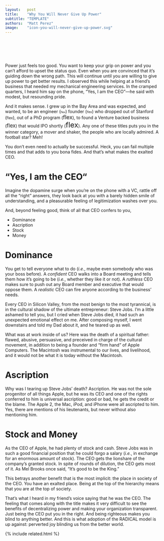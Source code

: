 ```yaml
---
layout:   post
title:    "Why You Will Never Give Up Power"
subtitle: "TEMPLATE"
authors:  "Matt Perez"
image:    "icon-you-will-never-give-up-power.svg"
---
```


<div style="display:none;">
 <p>Power just feels too good. You want to keep your grip on power, even when you are convinced that it&rsquo;s going down the wrong path. &ldquo;Yes, I am the CEO&rdquo; he said with modest, but resounding pride.</p>
</div>

<h1>&nbsp;</h1>
 <p>Power just feels too good. You want to keep your grip on power and you can&rsquo;t afford to upset the status quo. Even when you are convinced that it&rsquo;s guiding down the wrong path. This will continue until you are willing to give up power to get better results. I observed this while helping at a friend&rsquo;s business that needed my mechanical engineering services. In the cramped quarters, I heard him say on the phone, &ldquo;Yes, I am the CEO&rdquo;&mdash;he said with modest, but resounding pride.</p>
 <p>And it makes sense. I grew up in the Bay Area and was expected, and wanted, to be an
 engineer (<span style="font-size:xx-small; ">flex</span>)
 founder (<span style="font-size:x-small; ">flex</span>)
 who dropped out of Stanford (<span style="font-size:smaller; ">flex</span>),
 out of a PhD program (<span style="font-size:large; ">flex</span>),
 to found a Venture backed business (<span style="font-size:larger; ">flex</span>) that
 would IPO shortly (<span style="font-size:x-large; ">flex</span>).
 Any one of these titles puts you in the winner category, a mover and shaker, the people who are locally admired. A football star? Meh!</p>
 <p>You don&rsquo;t even need to actually be successful. Heck, you can fail multiple times and that adds to you bona fides. And that&rsquo;s what makes the exalted CEO.</p>

<h1>&ldquo;Yes, I am the CEO&ldquo;</h1>
 <p>Imagine the dopamine surge when you&rsquo;re on the phone with a VC, rattle off all the &ldquo;right&rdquo; answers, they look back at you with a barely hidden smile of understanding, and a pleasurable feeling of legitimization washes over you.</p>
 <p>And, beyond feeling good, think of all that CEO confers to you,</p>
 <ul>
  <li>Dominance</li>
  <li>Ascription</li>
  <li>Stock</li>
  <li>Money</li>
 </ul>

<h1>Dominance</h1>
 <p>You get to tell everyone what to do (<em>i.e.</em>, maybe even somebody who was your boss before). A <em>confident</em> CEO walks into a Board meeting and tells them how it&rsquo;s going to be (<em>i.e.</em>, whether they like it or not). A <em>ruthless</em> CEO makes sure to push out any Board member and executive that would oppose them. A <em>realistic</em> CEO can fire anyone according to the business&rsquo; needs.</p>
 <p>Every CEO in Silicon Valley, from the most benign to the most tyrannical, is in the cultural shadow of the ultimate entrepreneur: Steve Jobs. I&rsquo;m a little ashamed to tell you, but I cried when Steve Jobs died, it had such an unexpected emotional effect on me. After composing myself, I went downstairs and told my Dad about it, and he teared up as well.</p>
 <p>What was at work inside of us? Here was the death of a spiritual father: flawed, abusive, persuasive, and preceived in charge of the cultural movement, in addition to being a founder and &ldquo;firm hand&rdquo; of Apple Computers. The Macintosh was instrumental to our lives, and livelihood, and it would not be what it is today without the Macintosh.</p>

<h1>Ascription</h1>
 <p>Why was I tearing up Steve Jobs&rsquo; death? Ascription. He was not the sole progenitor of all things Apple, but he was its CEO and one of the rights conferred to him is universal ascription: good or bad, he gets the credit or the blame. The Apple 2, the Mac, iPod, and iPhone were all ascripted to him. Yes, there are mentions of his lieutenants, but never without also mentioning him.</p>

<h1>Stock and Money</h1>
 <p>As the CEO of Apple, he had plenty of stock and cash. Steve Jobs was in such a good financial position that he could forgo a salary (<em>i.e.</em>, in exchange for an enormous amount of stock). The CEO gets the lionshare of the company&rsquo;s granted stock. In spite of rounds of dilution, the CEO gets most of it. As Mel Brooks once said, &ldquo;It&rsquo;s good to be the King.&rdquo;</p>
 <p>This betrays another benefit that is the most implicit: the place in society of the CEO. You have an exalted place. Being at the top of the hierarchy means that you are at the top of society.</p>
 <p>That&rsquo;s what I heard in my friend&rsquo;s voice saying that he was the CEO. The feeling that comes along with the title makes it very difficult to see the benefits of decentralizing power and making your organization transparent. Just being the CEO put you in the right. And being righteous makes you blind to anything better. And this is what adoption of the RADICAL model is up against: perverted joy blinding us from the better world.</p>

{% include related.html %}
